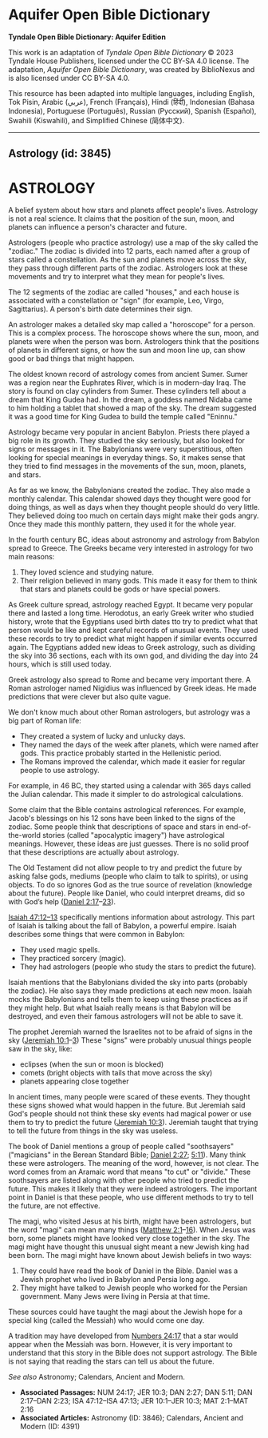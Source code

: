 # Aquifer Open Bible Dictionary

**Tyndale Open Bible Dictionary: Aquifer Edition**

This work is an adaptation of *Tyndale Open Bible Dictionary* © 2023 Tyndale House Publishers, licensed under the CC BY\-SA 4\.0 license. The adaptation, *Aquifer Open Bible Dictionary*, was created by BiblioNexus and is also licensed under CC BY\-SA 4\.0\.

This resource has been adapted into multiple languages, including English, Tok Pisin, Arabic (عربي), French (Français), Hindi (हिंदी), Indonesian (Bahasa Indonesia), Portuguese (Português), Russian (Русский), Spanish (Español), Swahili (Kiswahili), and Simplified Chinese (简体中文).



--------------------------------

## Astrology (id: 3845)

ASTROLOGY
=========

A belief system about how stars and planets affect people's lives. Astrology is not a real science. It claims that the position of the sun, moon, and planets can influence a person's character and future.

Astrologers (people who practice astrology) use a map of the sky called the "zodiac." The zodiac is divided into 12 parts, each named after a group of stars called a constellation. As the sun and planets move across the sky, they pass through different parts of the zodiac. Astrologers look at these movements and try to interpret what they mean for people's lives.

The 12 segments of the zodiac are called "houses," and each house is associated with a constellation or "sign" (for example, Leo, Virgo, Sagittarius). A person's birth date determines their sign. 

An astrologer makes a detailed sky map called a "horoscope" for a person. This is a complex process. The horoscope shows where the sun, moon, and planets were when the person was born. Astrologers think that the positions of planets in different signs, or how the sun and moon line up, can show good or bad things that might happen.

The oldest known record of astrology comes from ancient Sumer. Sumer was a region near the Euphrates River, which is in modern\-day Iraq. The story is found on clay cylinders from Sumer. These cylinders tell about a dream that King Gudea had. In the dream, a goddess named Nidaba came to him holding a tablet that showed a map of the sky. The dream suggested it was a good time for King Gudea to build the temple called "Eninnu."

Astrology became very popular in ancient Babylon. Priests there played a big role in its growth. They studied the sky seriously, but also looked for signs or messages in it. The Babylonians were very superstitious, often looking for special meanings in everyday things. So, it makes sense that they tried to find messages in the movements of the sun, moon, planets, and stars.

As far as we know, the Babylonians created the zodiac. They also made a monthly calendar. This calendar showed days they thought were good for doing things, as well as days when they thought people should do very little. They believed doing too much on certain days might make their gods angry. Once they made this monthly pattern, they used it for the whole year.

In the fourth century BC, ideas about astronomy and astrology from Babylon spread to Greece. The Greeks became very interested in astrology for two main reasons:

1. They loved science and studying nature.
2. Their religion believed in many gods. This made it easy for them to think that stars and planets could be gods or have special powers.

As Greek culture spread, astrology reached Egypt. It became very popular there and lasted a long time. Herodotus, an early Greek writer who studied history, wrote that the Egyptians used birth dates tto try to predict what that person would be like and kept careful records of unusual events. They used these records to try to predict what might happen if similar events occurred again. The Egyptians added new ideas to Greek astrology, such as dividing the sky into 36 sections, each with its own god, and dividing the day into 24 hours, which is still used today.

Greek astrology also spread to Rome and became very important there. A Roman astrologer named Nigidius was influenced by Greek ideas. He made predictions that were clever but also quite vague.

We don't know much about other Roman astrologers, but astrology was a big part of Roman life: 

* They created a system of lucky and unlucky days.
* They named the days of the week after planets, which were named after gods. This practice probably started in the Hellenistic period.
* The Romans improved the calendar, which made it easier for regular people to use astrology.

For example, in 46 BC, they started using a calendar with 365 days called the Julian calendar. This made it simpler to do astrological calculations.

Some claim that the Bible contains astrological references. For example, Jacob's blessings on his 12 sons have been linked to the signs of the zodiac. Some people think that descriptions of space and stars in end\-of\-the\-world stories (called "apocalyptic imagery") have astrological meanings. However, these ideas are just guesses. There is no solid proof that these descriptions are actually about astrology.

The Old Testament did not allow people to try and predict the future by asking false gods, mediums (people who claim to talk to spirits), or using objects. To do so ignores God as the true source of revelation (knowledge about the future). People like Daniel, who could interpret dreams, did so with God’s help ([Daniel 2:17](https://ref.ly/Dan2:17-Dan2:23)–[23](https://ref.ly/Dan2:17-Dan2:23)).

[Isaiah 47:12–13](https://ref.ly/Isa47:12-Isa47:13) specifically mentions information about astrology. This part of Isaiah is talking about the fall of Babylon, a powerful empire. Isaiah describes some things that were common in Babylon:

* They used magic spells.
* They practiced sorcery (magic).
* They had astrologers (people who study the stars to predict the future).

Isaiah mentions that the Babylonians divided the sky into parts (probably the zodiac). He also says they made predictions at each new moon. Isaiah mocks the Babylonians and tells them to keep using these practices as if they might help. But what Isaiah really means is that Babylon will be destroyed, and even their famous astrologers will not be able to save it.

The prophet Jeremiah warned the Israelites not to be afraid of signs in the sky ([Jeremiah 10:1](https://ref.ly/Jer10:1-Jer10:3)–[3](https://ref.ly/Jer10:1-Jer10:3)) These "signs" were probably unusual things people saw in the sky, like:

* eclipses (when the sun or moon is blocked)
* comets (bright objects with tails that move across the sky)
* planets appearing close together

In ancient times, many people were scared of these events. They thought these signs showed what would happen in the future. But Jeremiah said God's people should not think these sky events had magical power or use them to try to predict the future ([Jeremiah 10:3](https://ref.ly/Jer10:3)). Jeremiah taught that trying to tell the future from things in the sky was useless.

The book of Daniel mentions a group of people called "soothsayers" ("magicians" in the Berean Standard Bible; [Daniel 2:27](https://ref.ly/Dan2:27); [5:11](https://ref.ly/Dan5:11)). Many think these were astrologers. The meaning of the word, however, is not clear. The word comes from an Aramaic word that means "to cut" or "divide." These soothsayers are listed along with other people who tried to predict the future. This makes it likely that they were indeed astrologers. The important point in Daniel is that these people, who use different methods to try to tell the future, are not effective.

The magi, who visited Jesus at his birth, might have been astrologers, but the word "magi" can mean many things ([Matthew 2:1](https://ref.ly/Matt2:1-Matt2:16)–[16](https://ref.ly/Matt2:1-Matt2:16)). When Jesus was born, some planets might have looked very close together in the sky. The magi might have thought this unusual sight meant a new Jewish king had been born. The magi might have known about Jewish beliefs in two ways:

1. They could have read the book of Daniel in the Bible. Daniel was a Jewish prophet who lived in Babylon and Persia long ago.
2. They might have talked to Jewish people who worked for the Persian government. Many Jews were living in Persia at that time.

These sources could have taught the magi about the Jewish hope for a special king (called the Messiah) who would come one day.

A tradition may have developed from [Numbers 24:17](https://ref.ly/Num24:17) that a star would appear when the Messiah was born. However, it is very important to understand that this story in the Bible does not support astrology. The Bible is not saying that reading the stars can tell us about the future.

*See also* Astronomy; Calendars, Ancient and Modern.

* **Associated Passages:** NUM 24:17; JER 10:3; DAN 2:27; DAN 5:11; DAN 2:17–DAN 2:23; ISA 47:12–ISA 47:13; JER 10:1–JER 10:3; MAT 2:1–MAT 2:16
* **Associated Articles:** Astronomy (ID: 3846); Calendars, Ancient and Modern (ID: 4391)

